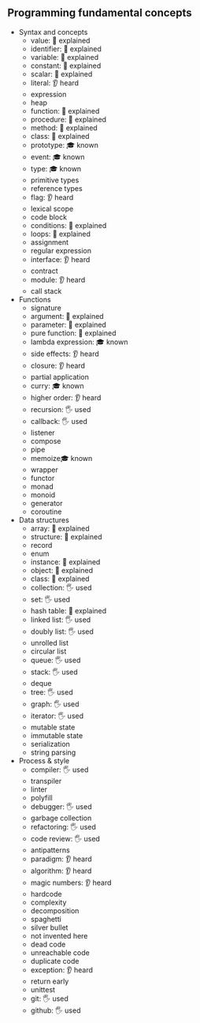 ## Programming fundamental concepts

- Syntax and concepts
  - value: 🙋 explained
  - identifier: 🙋 explained
  - variable: 🙋 explained
  - constant: 🙋 explained
  - scalar: 🙋 explained
  - literal: 👂 heard
  - expression
  - heap
  - function: 🙋 explained
  - procedure: 🙋 explained
  - method: 🙋 explained
  - class: 🙋 explained
  - prototype: 🎓 known
  - event: 🎓 known
  - type: 🎓 known
  - primitive types
  - reference types
  - flag: 👂 heard
  - lexical scope
  - code block
  - conditions: 🙋 explained
  - loops: 🙋 explained
  - assignment 
  - regular expression
  - interface: 👂 heard
  - contract
  - module: 👂 heard
  - call stack
- Functions
  - signature
  - argument: 🙋 explained
  - parameter: 🙋 explained
  - pure function: 🙋 explained
  - lambda expression: 🎓 known
  - side effects: 👂 heard
  - closure: 👂 heard
  - partial application
  - curry: 🎓 known
  - higher order: 👂 heard
  - recursion: 🖐️ used
  - callback: 🖐️ used
  - listener
  - compose
  - pipe
  - memoize🎓 known
  - wrapper
  - functor
  - monad
  - monoid
  - generator
  - coroutine
- Data structures
  - array: 🙋 explained
  - structure: 🙋 explained
  - record
  - enum
  - instance: 🙋 explained
  - object: 🙋 explained
  - class: 🙋 explained
  - collection: 🖐️ used
  - set: 🖐️ used
  - hash table: 🙋 explained
  - linked list: 🖐️ used
  - doubly list: 🖐️ used
  - unrolled list
  - circular list
  - queue: 🖐️ used
  - stack: 🖐️ used
  - deque
  - tree: 🖐️ used
  - graph: 🖐️ used
  - iterator: 🖐️ used
  - mutable state
  - immutable state
  - serialization
  - string parsing
- Process & style
  - compiler: 🖐️ used
  - transpiler
  - linter
  - polyfill
  - debugger: 🖐️ used
  - garbage collection
  - refactoring: 🖐️ used
  - code review: 🖐️ used
  - antipatterns
  - paradigm: 👂 heard
  - algorithm: 👂 heard
  - magic numbers: 👂 heard
  - hardcode
  - complexity
  - decomposition
  - spaghetti
  - silver bullet
  - not invented here
  - dead code
  - unreachable code
  - duplicate code
  - exception: 👂 heard
  - return early
  - unittest
  - git: 🖐️ used
  - github: 🖐️ used
